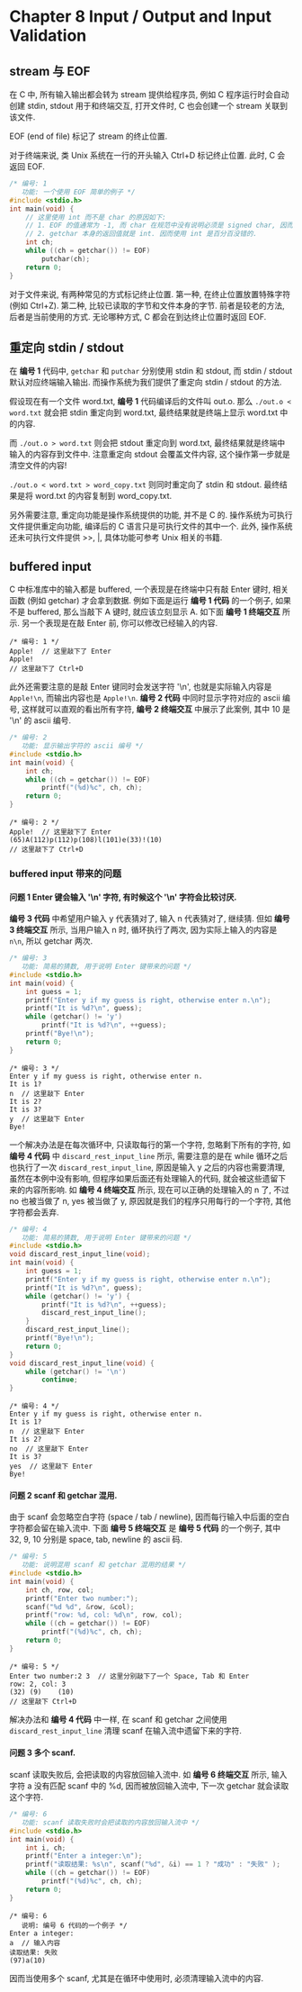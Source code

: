 # Chapter 8 Input / Output and Input Validation

## stream 与 EOF

在 C 中, 所有输入输出都会转为 stream 提供给程序员, 例如 C 程序运行时会自动创建 stdin, stdout 用于和终端交互, 打开文件时, C 也会创建一个 stream 关联到该文件.

EOF (end of file) 标记了 stream 的终止位置. 

对于终端来说, 类 Unix 系统在一行的开头输入 Ctrl+D 标记终止位置. 此时, C 会返回 EOF.

```c
/* 编号: 1
   功能: 一个使用 EOF 简单的例子 */
#include <stdio.h>
int main(void) {
    // 这里使用 int 而不是 char 的原因如下:
    // 1. EOF 的值通常为 -1, 而 char 在规范中没有说明必须是 signed char, 因而也能是 unsigned char, unsigned char 类型没有 -1.
    // 2. getchar 本身的返回值就是 int. 因而使用 int 是百分百没错的.
    int ch;
    while ((ch = getchar()) != EOF)
        putchar(ch);
    return 0;
}
```

对于文件来说, 有两种常见的方式标记终止位置. 第一种, 在终止位置放置特殊字符 (例如 Ctrl+Z). 第二种, 比较已读取的字节和文件本身的字节. 前者是较老的方法, 后者是当前使用的方式. 无论哪种方式, C 都会在到达终止位置时返回 EOF.

## 重定向 stdin / stdout

在 **编号 1** 代码中, `getchar` 和 `putchar` 分别使用 stdin 和 stdout, 而 stdin / stdout 默认对应终端输入输出. 而操作系统为我们提供了重定向 stdin / stdout 的方法.

假设现在有一个文件 word.txt, **编号 1** 代码编译后的文件叫 out.o. 那么 `./out.o < word.txt` 就会把 stdin 重定向到 word.txt, 最终结果就是终端上显示 word.txt 中的内容.

而 `./out.o > word.txt` 则会把 stdout 重定向到 word.txt, 最终结果就是终端中输入的内容存到文件中. 注意重定向 stdout 会覆盖文件内容, 这个操作第一步就是清空文件的内容!

`./out.o < word.txt > word_copy.txt` 则同时重定向了 stdin 和 stdout. 最终结果是将 word.txt 的内容复制到 word_copy.txt.

另外需要注意, 重定向功能是操作系统提供的功能, 并不是 C 的. 操作系统为可执行文件提供重定向功能, 编译后的 C 语言只是可执行文件的其中一个. 此外, 操作系统还未可执行文件提供 >>, |, 具体功能可参考 Unix 相关的书籍.

## buffered input

C 中标准库中的输入都是 buffered, 一个表现是在终端中只有敲 Enter 键时, 相关函数 (例如 getchar) 才会拿到数据.
例如下面是运行 **编号 1 代码** 的一个例子, 如果不是 buffered, 那么当敲下 A 键时, 就应该立刻显示 A. 如下面 **编号 1 终端交互** 所示. 另一个表现是在敲 Enter 前, 你可以修改已经输入的内容.

```
/* 编号: 1 */
Apple!  // 这里敲下了 Enter
Apple!
// 这里敲下了 Ctrl+D
```

此外还需要注意的是敲 Enter 键同时会发送字符 '\n', 也就是实际输入内容是 `Apple!\n`, 而输出内容也是 `Apple!\n`. **编号 2 代码** 中同时显示字符对应的 ascii 编号, 这样就可以直观的看出所有字符, **编号 2 终端交互** 中展示了此案例, 其中 10 是 '\n' 的 ascii 编号.

```c
/* 编号: 2
   功能: 显示输出字符的 ascii 编号 */
#include <stdio.h>
int main(void) {
    int ch;
    while ((ch = getchar()) != EOF)
        printf("(%d)%c", ch, ch);
    return 0;
}
```

```
/* 编号: 2 */
Apple!  // 这里敲下了 Enter
(65)A(112)p(112)p(108)l(101)e(33)!(10)
// 这里敲下了 Ctrl+D
```

### buffered input 带来的问题

#### 问题 1 Enter 键会输入 '\n' 字符, 有时候这个 '\n' 字符会比较讨厌.

**编号 3 代码** 中希望用户输入 y 代表猜对了, 输入 n 代表猜对了, 继续猜. 但如 **编号 3 终端交互** 所示, 当用户输入 n 时, 循环执行了两次, 因为实际上输入的内容是 `n\n`, 所以 getchar 两次.

```c
/* 编号: 3
   功能: 简易的猜数, 用于说明 Enter 键带来的问题 */
#include <stdio.h>
int main(void) {
    int guess = 1;
    printf("Enter y if my guess is right, otherwise enter n.\n");
    printf("It is %d?\n", guess);
    while (getchar() != 'y')
        printf("It is %d?\n", ++guess);
    printf("Bye!\n");
    return 0;
}
```

```
/* 编号: 3 */
Enter y if my guess is right, otherwise enter n.
It is 1?
n  // 这里敲下 Enter
It is 2?
It is 3?
y  // 这里敲下 Enter
Bye!
```

一个解决办法是在每次循环中, 只读取每行的第一个字符, 忽略剩下所有的字符, 如 **编号 4 代码** 中 `discard_rest_input_line` 所示, 需要注意的是在 while 循环之后也执行了一次 `discard_rest_input_line`, 原因是输入 y 之后的内容也需要清理, 虽然在本例中没有影响, 但程序如果后面还有处理输入的代码, 就会被这些遗留下来的内容所影响. 如 **编号 4 终端交互** 所示, 现在可以正确的处理输入的 n 了, 不过 no 也被当做了 n, yes 被当做了 y, 原因就是我们的程序只用每行的一个字符, 其他字符都会丢弃.

```c
/* 编号: 4
   功能: 简易的猜数, 用于说明 Enter 键带来的问题 */
#include <stdio.h>
void discard_rest_input_line(void);
int main(void) {
    int guess = 1;
    printf("Enter y if my guess is right, otherwise enter n.\n");
    printf("It is %d?\n", guess);
    while (getchar() != 'y') {
        printf("It is %d?\n", ++guess);
        discard_rest_input_line();
    }
    discard_rest_input_line();
    printf("Bye!\n");
    return 0;
}
void discard_rest_input_line(void) {
    while (getchar() != '\n')
        continue;
}
```

```
/* 编号: 4 */
Enter y if my guess is right, otherwise enter n.
It is 1?
n  // 这里敲下 Enter
It is 2?
no  // 这里敲下 Enter
It is 3?
yes  // 这里敲下 Enter
Bye!
```

#### 问题 2 scanf 和 getchar 混用.

由于 scanf 会忽略空白字符 (space / tab / newline), 因而每行输入中后面的空白字符都会留在输入流中. 下面 **编号 5 终端交互** 是 **编号 5 代码** 的一个例子, 其中 32, 9, 10 分别是 space, tab, newline 的 ascii 码.

```c
/* 编号: 5
   功能: 说明混用 scanf 和 getchar 混用的结果 */
#include <stdio.h>
int main(void) {
    int ch, row, col;
    printf("Enter two number:");
    scanf("%d %d", &row, &col);
    printf("row: %d, col: %d\n", row, col);
    while ((ch = getchar()) != EOF)
        printf("(%d)%c", ch, ch);
    return 0;
}
```

```
/* 编号: 5 */
Enter two number:2 3  // 这里分别敲下了一个 Space, Tab 和 Enter
row: 2, col: 3
(32) (9)	(10)
// 这里敲下 Ctrl+D
```

解决办法和 **编号 4 代码** 中一样, 在 scanf 和 getchar 之间使用 `discard_rest_input_line` 清理 scanf 在输入流中遗留下来的字符.

#### 问题 3 多个 scanf.

scanf 读取失败后, 会把读取的内容放回输入流中. 如 **编号 6 终端交互** 所示, 输入字符 a 没有匹配 scanf 中的 %d, 因而被放回输入流中, 下一次 getchar 就会读取这个字符.

```c
/* 编号: 6
   功能: scanf 读取失败时会把读取的内容放回输入流中 */
#include <stdio.h>
int main(void) {
    int i, ch;
    printf("Enter a integer:\n");
    printf("读取结果: %s\n", scanf("%d", &i) == 1 ? "成功" : "失败" );
    while ((ch = getchar()) != EOF)
        printf("(%d)%c", ch, ch);
    return 0;
}
```

```
/* 编号: 6
   说明: 编号 6 代码的一个例子 */
Enter a integer:
a  // 输入内容
读取结果: 失败
(97)a(10)
```

因而当使用多个 scanf, 尤其是在循环中使用时, 必须清理输入流中的内容.
